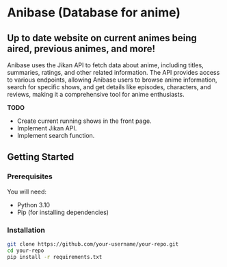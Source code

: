 # Anibase (Database for anime)

## Up to date website on current animes being aired, previous animes, and more!

Anibase uses the Jikan API to fetch data about anime, including titles, summaries, ratings, and other related information. The API provides access to various endpoints, allowing Anibase users to browse anime information, search for specific shows, and get details like episodes, characters, and reviews, making it a comprehensive tool for anime enthusiasts.

**TODO**
- Create current running shows in the front page.
- Implement Jikan API.
- Implement search function.

## Getting Started

### Prerequisites
You will need:
- Python 3.10
- Pip (for installing dependencies)

### Installation
```bash
git clone https://github.com/your-username/your-repo.git
cd your-repo
pip install -r requirements.txt
